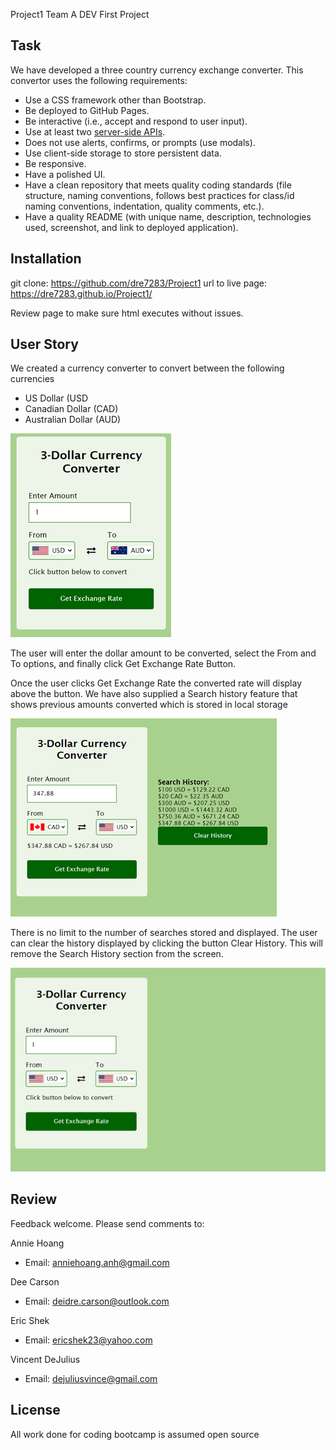 Project1
Team A DEV First Project


## Task

We have developed a three country currency exchange converter. This convertor uses the following requirements:
* Use a CSS framework other than Bootstrap.
* Be deployed to GitHub Pages.
* Be interactive (i.e., accept and respond to user input).
* Use at least two [server-side APIs](https://coding-boot-camp.github.io/full-stack/apis/api-resources).
* Does not use alerts, confirms, or prompts (use modals).
* Use client-side storage to store persistent data.
* Be responsive.
* Have a polished UI.
* Have a clean repository that meets quality coding standards (file structure, naming conventions, follows best practices for class/id naming conventions, indentation, quality comments, etc.).
* Have a quality README (with unique name, description, technologies used, screenshot, and link to deployed application).

## Installation 

git clone: https://github.com/dre7283/Project1 url to live page: https://dre7283.github.io/Project1/ 

Review page to make sure html executes without issues.


## User Story

We created a currency converter to convert between the following currencies
* US Dollar (USD
*  Canadian Dollar (CAD)
*  Australian Dollar (AUD)

![Image](./images/BC%20UI.png)

The user will enter the dollar amount to be converted, select the From and To options, and finally click Get Exchange Rate Button.

Once the user clicks Get Exchange Rate the converted rate will display above the button.
We have also supplied a Search history feature that shows previous amounts converted which is stored in local storage

![Image](./images/BC%20UI%20with%20History.png)

There is no limit to the number of searches stored and displayed.  The user can clear the history displayed by clicking the button Clear History.  This will remove the Search History section from the screen.

![Image](./images/BC%20UI%20cleared%20history.png)

## Review 

Feedback welcome. Please send comments to:

Annie Hoang
* Email: anniehoang.anh@gmail.com

Dee Carson
* Email: deidre.carson@outlook.com

Eric Shek
* Email: ericshek23@yahoo.com

Vincent DeJulius
* Email: dejuliusvince@gmail.com


## License 

All work done for coding bootcamp is assumed open source
